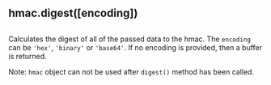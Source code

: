## hmac.digest(\[encoding\])

## 

Calculates the digest of all of the passed data to the hmac. The
`encoding` can be `'hex'`, `'binary'` or `'base64'`. If no encoding
is provided, then a buffer is returned.

Note: `hmac` object can not be used after `digest()` method has been
called.